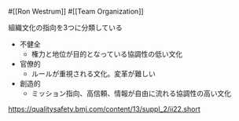 #[[Ron Westrum]] #[[Team Organization]]

組織文化の指向を3つに分類している

- 不健全
  - 権力と地位が目的となっている協調性の低い文化
- 官僚的
  - ルールが重視される文化。変革が難しい
- 創造的
  - ミッション指向、高信頼、情報が自由に流れる協調性の高い文化

<https://qualitysafety.bmj.com/content/13/suppl_2/ii22.short>